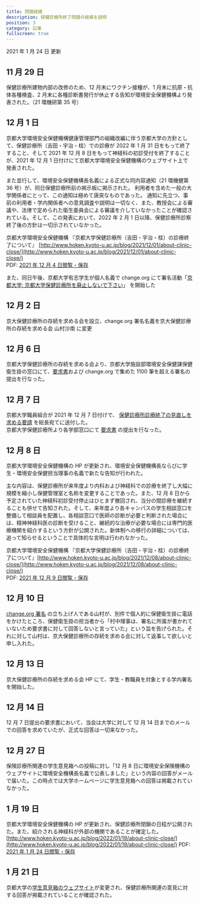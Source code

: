 ```yaml
---
title: 問題経緯
description: 保健診療所終了問題の経緯を説明
position: 3
category: 記事
fullscreen: true
---
```


2021 年 1 月 24 日 更新

## 11 月 29 日

保健診療所建物内部の改修のため、12 月末にワクチン接種が、1 月末に抗原・抗体各種検査、2 月末に各種診断書発行が休止する告知が環境安全保健機構より発表された。（21 環機研第 35 号）

## 12 月 1 日

京都大学環境安全保健機構健康管理部門の組織改編に伴う京都大学の方針として、保健診療所（吉田・宇治・桂）での診療が 2022 年 1 月 31 日をもって終了すること、そして 2021 年 12 月 8 日をもって神経科の初診受付を終了することが、2021 年 12 月 1 日付けにて京都大学環境安全保健機構のウェブサイト上で発表された。

また並行して、環境安全保健機構長名義による正式な同内容通知（21 環機健第 36 号）が、同日保健診療所前の掲示板に掲示された。
利用者を含めた一般の大学関係者にとって、この通知は極めて唐突なものであった。
通知に先立つ、事前の利用者・学内関係者への意見調査や説明は一切なく、また、教授会による審議や、法律で定められた衛生委員会による審議を介していなかったことが確認されている。そして、この発表において、2022 年 2 月 1 日以降、保健診療所診察終了後の方針は一切示されていなかった。

京都大学環境安全保健機構 『京都大学保健診療所（吉田・宇治・桂）の診療終了について』
[http://www.hoken.kyoto-u.ac.jp/blog/2021/12/01/about-clinic-close/](http://www.hoken.kyoto-u.ac.jp/blog/2021/12/01/about-clinic-close/)  
PDF: [2021 年 12 月 4 日閲覧・保存](https://drive.google.com/file/d/1VXTpHjbqb8XBbEwnye7sglSoz6vHirxk/view?usp=sharing)

また、同日午後、京都大学有志学生が個人名義で change.org にて署名活動「[京都大学: 京都大学保健診療所を廃止しないで下さい](https://chng.it/xGVS9jq9JF)」
を開始した

## 12 月 2 日

京大保健診療所の存続を求める会を設立、change.org 署名名義を京大保健診療所の存続を求める会 山村沙南 に変更

## 12 月 6 日

京都大学保健診療所の存続を求める会より、京都大学施設部環境安全保健課保健衛生掛の窓口にて、[要求書](/request1206)および change.org で集めた 1100 筆を超える署名の提出を行なった。

## 12 月 7 日

京都大学職員組合が 2021 年 12 月 7 日付けで、
[保健診療所診療終了の見直しを求める要請](https://www.kyodai-union.gr.jp/2021/12/07/yousei-2/?utm_source=dlvr.it&utm_medium=twitter&utm_campaign=yousei-2)
を総長宛てに送付した。  
京都大学保健診療所より各学部窓口にて [要求書](/request1206) の提出を行なった。

## 12 月 8 日

京都大学環境安全保健機構の HP が更新され、環境安全保健機構長ならびに学生・環境安全保健担当理事の名義で新たな告知が行われた。

主な内容は、保健診療所が来年度より内科および神経科での診療を終了し大幅に規模を縮小し保健管理室と名称を変更することであった。また、12 月 8 日から予定されていた神経科初診受付停止はひとまず撤回され、当分の間診療を継続することも併せて告知された。そして、来年度より各キャンパスの学生相談窓口を整備して相談員を配置し、各相談窓口で医師の診断が必要と判断された場合には、精神神経科医の診断を受けること、継続的な治療が必要な場合には専門的医療機関を紹介するという方針が公開された。新体制への移行の詳細については、追って知らせるということで具体的な言明は行われなかった。

京都大学環境安全保健機構 『京都大学保健診療所（吉田・宇治・桂）の診療終了について』[http://www.hoken.kyoto-u.ac.jp/blog/2021/12/08/about-clinic-close/](http://www.hoken.kyoto-u.ac.jp/blog/2021/12/08/about-clinic-close/)  
PDF: [2021 年 12 月 9 日閲覧・保存](https://drive.google.com/file/d/1Nxfsw-OdgPrATwJd3Qe-vJyJI3NMGdPQ/view?usp=sharing)

## 12 月 10 日

[change.org 署名](https://chng.it/xGVS9jq9JF) の立ち上げ人である山村が、別件で個人的に保健衛生掛に電話をかけたところ、保健衛生掛の担当者から「村中理事は、署名に所属が書かれていないため要求書に対して回答しないと言っていた」という旨を告げられた。それに対して山村は、京大保健診療所の存続を求める会に対して返事して欲しいと申し入れた。

## 12 月 13 日

京大保健診療所の存続を求める会 HP にて、学生・教職員を対象とする学内署名を開始した。

## 12 月 14 日

12 月 7 日提出の要求書において、当会は大学に対して 12 月 14 日までのメールでの回答を求めていたが、正式な回答は一切来なかった。

## 12 月 27 日

保険診療所関連の学生意見箱への投稿に対し「12 月 8 日に環境安全保険機構のウェブサイトに環境安全機構長名義で公表しました」という内容の回答がメールで届いた。この時点では大学ホームページに学生意見箱への回答は掲載されていなかった。

## 1 月 19 日

京都大学環境安全保健機構の HP が更新され、保健診療所閉鎖の日程が公開された。また、紹介される神経科が外部の機関であることが確定した。[http://www.hoken.kyoto-u.ac.jp/blog/2022/01/19/about-clinic-close/](http://www.hoken.kyoto-u.ac.jp/blog/2022/01/19/about-clinic-close/)
PDF: [2021 年 1 月 24 日閲覧・保存](https://drive.google.com/file/d/1DAqSCCWtu5w-4dHa6eFgdGfQ7aAkANEX/view?usp=sharing)

## 1 月 21 日

京都大学の[学生意見箱のウェブサイト](https://www.kyoto-u.ac.jp/ja/education-campus/cli/mail)が変更され、保健診療所関連の意見に対する回答が掲載されていることが確認された。
